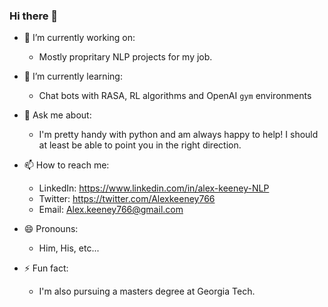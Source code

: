 ### Hi there 👋
- 🔭 I’m currently working on: 
  - Mostly propritary NLP projects for my job.
- 🌱 I’m currently learning: 
  - Chat bots with RASA, RL algorithms and OpenAI `gym` environments
- 💬 Ask me about:
  - I'm pretty handy with python and am always happy to help! I should at least be able to point you in the right direction.
- 📫 How to reach me:
  - LinkedIn: https://www.linkedin.com/in/alex-keeney-NLP
  - Twitter: https://twitter.com/Alexkeeney766
  - Email: Alex.keeney766@gmail.com
  
- 😄 Pronouns: 
  - Him, His, etc...
- ⚡ Fun fact: 
  - I'm also pursuing a masters degree at Georgia Tech.
